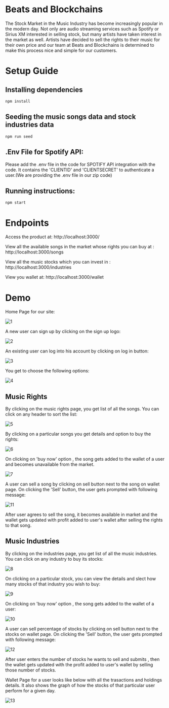 # Beats and Blockchains

The Stock Market in the Music Industry has become increasingly popular in the modern day. Not only are audio streaming services such as Spotify or Sirius XM interested in selling stock, but many artists have taken interest in the market as well. Artists have decided to sell the rights to their music for their own price and our team at Beats and Blockchains is determined to make this process nice and simple for our customers.

# Setup Guide

## Installing dependencies

```
npm install
```

## Seeding the music songs data and stock industries data

```
npm run seed
```

## .Env File for Spotify API:

Please add the .env file in the code for SPOTIFY API integration with the code. It contains the 'CLIENTID' and 'CLIENTSECRET' to authenticate a user.(We are providing the .env file in our zip code)


## Running instructions:

```
npm start
```

# Endpoints

Access the product at:
http://localhost:3000/

View all the available songs in the market whose rights you can buy at :
http://localhost:3000/songs

View all the music stocks which you can invest in :
http://localhost:3000/industries

View you wallet at:
http://localhost:3000/wallet

# Demo

Home Page for our site:

![1](/demo/1.png)

A new user can sign up by clicking on the sign up logo:

![2](/demo/2.png)

An existing user can log into his account by clicking on log in button:

![3](/demo/3.png)

You get to choose the following options:

![4](/demo/4.png)

## Music Rights

By clicking on the music rights page, you get list of all the songs. You can click on any header to sort the list:

![5](/demo/5.png)

By clicking on a particular songs you get details and option to buy the rights:

![6](/demo/6.png)

On clicking on 'buy now' option , the song gets added to the wallet of a user and becomes unavailable from the market.

![7](/demo/7.png)

A user can sell a song by clicking on sell button next to the song on wallet page. On clicking the 'Sell' button, the user gets prompted with following message:

![11](/demo/11.png)

After user agrees to sell the song, it becomes available in market and the wallet gets updated with profit added to user's wallet after selling the rights to that song.

## Music Industries

By clicking on the industries page, you get list of all the music industries. You can click on any industry to buy its stocks:

![8](/demo/8.png)

On clicking on a particular stock, you can view the details and slect how many stocks of that industry you wish to buy:

![9](/demo/9.png)

On clicking on 'buy now' option , the song gets added to the wallet of a user:

![10](/demo/10.png)

A user can sell percentage of stocks by clicking on sell button next to the stocks on wallet page. On clicking the 'Sell' button, the user gets prompted with following message:

![12](/demo/12.png)

After user enters the number of stocks he wants to sell and submits , then the wallet gets updated with the profit added to user's wallet by selling those number of stocks.

Wallet Page for a user looks like below with all the trasactions and holdings details. It also shows the graph of how the stocks of that particular user perform for a given day.

![13](/demo/13.png)
